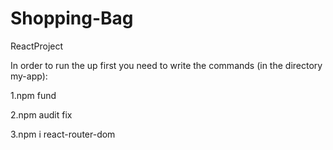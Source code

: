 # Shopping-Bag
ReactProject


In order to run the up first you need to write the commands (in the directory my-app):

1.npm fund

2.npm audit fix
 
3.npm i react-router-dom

